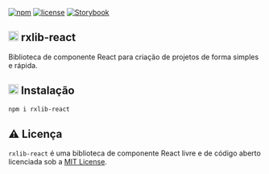 [![npm](https://img.shields.io/npm/v/rxlib-react?color=blue&style=flat-square)](https://www.npmjs.com/package/rxlib-react)
[![license](https://img.shields.io/github/license/rxcrud/rxlib-react?color=green&style=flat-square)](https://github.com/rxcrud/rxlib-react/blob/main/LICENSE)
[![Storybook](https://img.shields.io/twitter/url?color=grey&label=Storybook&logo=Storybook&style=flat-square&url=https%3A%2F%2Ftwitter.com%2FMatosGleryston)](https://62597813c60998003a3d653b-fakbftpnob.chromatic.com)

## <img alt='rxlib-react' height='20px' src='https://github.com/rxcrud/rxlib-react/blob/main/images/rxlib-react.png'> rxlib-react
Biblioteca de componente React para criação de projetos de forma simples e rápida.

## <img alt='npm' height='20px' src='https://github.com/rxcrud/rxlib-react/blob/main/images/npm.png'> Instalação

``` sh
npm i rxlib-react
```

## ⚠️ Licença
`rxlib-react` é uma biblioteca de componente React livre e de código aberto licenciada sob a [MIT License](https://github.com/rxcrud/rxlib-react/blob/main/LICENSE).